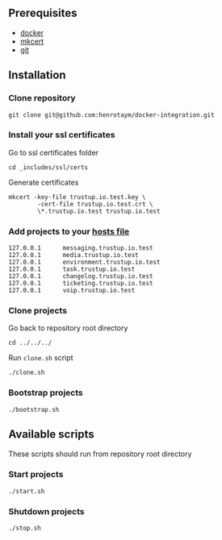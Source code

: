 ## Prerequisites

- [docker](https://docs.docker.com/get-docker/)
- [mkcert](https://github.com/FiloSottile/mkcert)
- [git](https://git-scm.com/book/en/v2/Getting-Started-Installing-Git)

## Installation

### Clone repository

```
git clone git@github.com:henrotaym/docker-integration.git
```

### Install your ssl certificates

Go to ssl certificates folder

```
cd _includes/ssl/certs
```

Generate certificates

```
mkcert -key-file trustup.io.test.key \
        -cert-file trustup.io.test.crt \
        \*.trustup.io.test trustup.io.test
```

### Add projects to your [hosts file](https://docs.rackspace.com/support/how-to/modify-your-hosts-file)

```
127.0.0.1      messaging.trustup.io.test
127.0.0.1      media.trustup.io.test
127.0.0.1      environment.trustup.io.test
127.0.0.1      task.trustup.io.test
127.0.0.1      changelog.trustup.io.test
127.0.0.1      ticketing.trustup.io.test
127.0.0.1      voip.trustup.io.test
```

### Clone projects

Go back to repository root directory

```
cd ../../../
```

Run `clone.sh` script

```
./clone.sh
```

### Bootstrap projects

```
./bootstrap.sh
```

## Available scripts

These scripts should run from repository root directory

### Start projects

```
./start.sh
```

### Shutdown projects

```
./stop.sh
```